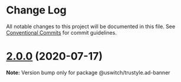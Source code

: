 # Change Log

All notable changes to this project will be documented in this file.
See [Conventional Commits](https://conventionalcommits.org) for commit guidelines.

# [2.0.0](https://github.com/uswitch/trustyle/compare/@uswitch/trustyle.ad-banner@1.1.0...@uswitch/trustyle.ad-banner@2.0.0) (2020-07-17)

**Note:** Version bump only for package @uswitch/trustyle.ad-banner
